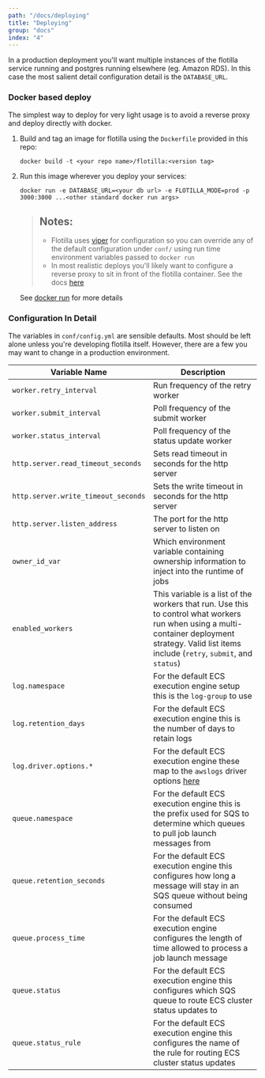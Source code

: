 ```yaml
---
path: "/docs/deploying"
title: "Deploying"
group: "docs"
index: "4"
---
```


In a production deployment you'll want multiple instances of the flotilla service running and postgres running elsewhere (eg. Amazon RDS). In this case the most salient detail configuration detail is the `DATABASE_URL`.

### Docker based deploy

The simplest way to deploy for very light usage is to avoid a reverse proxy and deploy directly with docker.

1. Build and tag an image for flotilla using the `Dockerfile` provided in this repo:

	```
	docker build -t <your repo name>/flotilla:<version tag>
	```
2. Run this image wherever you deploy your services:

	```
	docker run -e DATABASE_URL=<your db url> -e FLOTILLA_MODE=prod -p 3000:3000 ...<other standard docker run args>
	```

	> Notes:
	> -----
	> * Flotilla uses [viper](https://github.com/spf13/viper) for configuration so you can override any of the default configuration under `conf/` using run time environment variables passed to `docker run`
	> * In most realistic deploys you'll likely want to configure a reverse proxy to sit in front of the flotilla container. See the docs [here](https://hub.docker.com/_/nginx/)


	See [docker run](https://docs.docker.com/engine/reference/run/) for more details

### Configuration In Detail

The variables in `conf/config.yml` are sensible defaults. Most should be left alone unless you're developing flotilla itself. However, there are a few you may want to change in a production environment.

| Variable Name | Description |
| ------------- | ----------- |
| `worker.retry_interval` | Run frequency of the retry worker |
| `worker.submit_interval` | Poll frequency of the submit worker |
| `worker.status_interval` | Poll frequency of the status update worker |
| `http.server.read_timeout_seconds` | Sets read timeout in seconds for the http server |
| `http.server.write_timeout_seconds` | Sets the write timeout in seconds for the http server |
| `http.server.listen_address` | The port for the http server to listen on |
| `owner_id_var` | Which environment variable containing ownership information to inject into the runtime of jobs |
| `enabled_workers` | This variable is a list of the workers that run. Use this to control what workers run when using a multi-container deployment strategy. Valid list items include (`retry`, `submit`, and `status`) |
| `log.namespace` | For the default ECS execution engine setup this is the `log-group` to use |
| `log.retention_days` | For the default ECS execution engine this is the number of days to retain logs |
| `log.driver.options.*` | For the default ECS execution engine these map to the `awslogs` driver options [here](https://docs.aws.amazon.com/AmazonECS/latest/developerguide/using_awslogs.html) |
| `queue.namespace` | For the default ECS execution engine this is the prefix used for SQS to determine which queues to pull job launch messages from |
| `queue.retention_seconds` | For the default ECS execution engine this configures how long a message will stay in an SQS queue without being consumed |
| `queue.process_time` | For the default ECS execution engine configures the length of time allowed to process a job launch message |
| `queue.status` | For the default ECS execution engine this configures which SQS queue to route ECS cluster status updates to |
| `queue.status_rule` | For the default ECS execution engine this configures the name of the rule for routing ECS cluster status updates |



